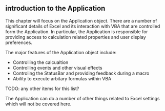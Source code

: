 ## introduction to the Application

This chapter will focus on the Application object. There are a number of significant details of Excel and its interaction with VBA that are controlled form the Application. In particular, the Application is responsible for providing access to calculation related properties and user display preferences.

The major features of the Application object include:

- Controlling the calcualtion
- Controlling events and other visual effects
- Controling the StatusBar and providing feedback during a macro
- Ability to execute arbitary formulas within VBA

TODO: any other items for this list?

The Application can do a number of other things related to Excel settings which will not be covered here.
